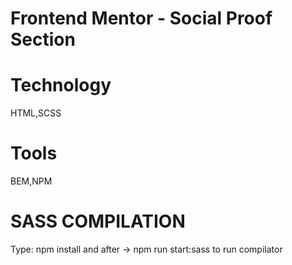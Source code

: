 # Frontend Mentor - Social Proof Section

# Technology

HTML,SCSS

# Tools

BEM,NPM

# SASS COMPILATION

Type: npm install and after -> npm run start:sass to run compilator
